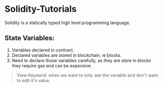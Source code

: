 # Solidity-Tutorials

Solidity is a statically typed high level programming language. 

## State Variables:
1. Variables declared in contract.
2. Declared variables are stored in blockchain, ie blocks.
3. Need to declare those variables carefully, as they are store in blocks they require gas and can be expensive.

> View Keyword: when we want to only see the variable and don't want to edit it's value.
